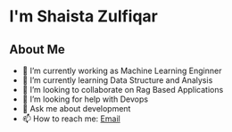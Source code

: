 <h1>I'm Shaista Zulfiqar</h1>

<h2>About Me</h2>

- 🔭 I’m currently working as Machine Learning Enginner
- 🌱 I’m currently learning Data Structure and Analysis
- 👯 I’m looking to collaborate on Rag Based Applications
- 🤔 I’m looking for help with Devops
- 💬 Ask me about development
- 📫 How to reach me: <a href="shaistazulfiqar61@gmail.com">Email</a>

